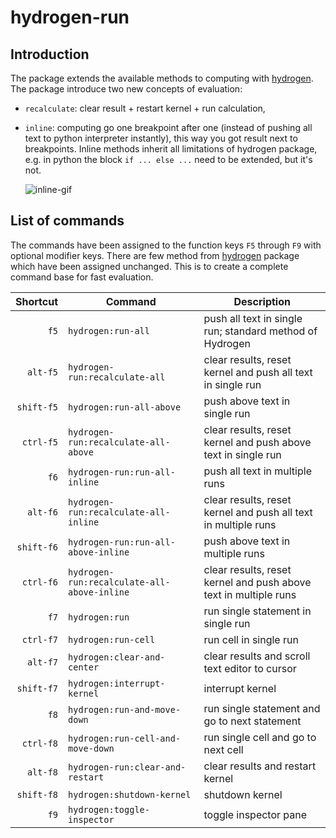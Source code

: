 # hydrogen-run

## Introduction

The package extends the available methods to computing with [hydrogen](https://atom.io/packages/hydrogen). The package introduce two new concepts of evaluation:

* `recalculate`: clear result + restart kernel + run calculation,
* `inline`: computing go one breakpoint after one (instead of pushing all text to python interpreter instantly), this way you got result next to breakpoints. Inline methods inherit all limitations of hydrogen package, e.g. in python the block `if ... else ...` need to be extended, but it's not.

  ![inline-gif](https://github.com/bacadra/hydrogen-run/blob/master/ppt-1.gif?raw=true)


## List of commands

The commands have been assigned to the function keys `F5` through `F9` with optional modifier keys. There are few method from [hydrogen](https://atom.io/packages/hydrogen) package which have been assigned unchanged. This is to create a complete command base for fast evaluation.

| Shortcut | Command | Description |
| -: | - | - |
| `f5`       | `hydrogen:run-all` | push all text in single run; standard method of Hydrogen |
| `alt-f5`   | `hydrogen-run:recalculate-all` | clear results, reset kernel and push all text in single run |
| `shift-f5` | `hydrogen:run-all-above` | push above text in single run |
| `ctrl-f5`  | `hydrogen-run:recalculate-all-above` | clear results, reset kernel and push above text in single run |
| `f6`      | `hydrogen-run:run-all-inline` | push all text in multiple runs |
| `alt-f6`  | `hydrogen-run:recalculate-all-inline` | clear results, reset kernel and push all text in multiple runs |
| `shift-f6`| `hydrogen-run:run-all-above-inline` | push above text in multiple runs |
| `ctrl-f6` | `hydrogen-run:recalculate-all-above-inline` | clear results, reset kernel and push above text in multiple runs  |
| `f7`      | `hydrogen:run` | run single statement in single run |
| `ctrl-f7` | `hydrogen:run-cell` | run cell in single run |
| `alt-f7`  | `hydrogen:clear-and-center` | clear results and scroll text editor to cursor |
| `shift-f7`| `hydrogen:interrupt-kernel` | interrupt kernel |
| `f8`      | `hydrogen:run-and-move-down` | run single statement and go to next statement |
| `ctrl-f8` | `hydrogen:run-cell-and-move-down` | run single cell and go to next cell |
| `alt-f8`  | `hydrogen-run:clear-and-restart` | clear results and restart kernel |
| `shift-f8`| `hydrogen:shutdown-kernel` | shutdown kernel |
| `f9`      | `hydrogen:toggle-inspector` | toggle inspector pane |
